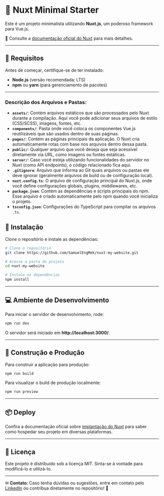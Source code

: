 
# 🚀 Nuxt Minimal Starter

Este é um projeto minimalista utilizando **Nuxt.js**, um poderoso framework para Vue.js.  

📖 Consulte a [documentação oficial do Nuxt](https://nuxt.com/docs/getting-started/introduction) para mais detalhes.

---

## 📌 Requisitos  

Antes de começar, certifique-se de ter instalado:  
- **Node.js** (versão recomendada: LTS)  
- **npm** ou **yarn** (para gerenciamento de pacotes)  

---
### Descrição dos Arquivos e Pastas:

- **`assets/`**: Contém arquivos estáticos que são processados pelo Nuxt durante a compilação. Aqui você pode adicionar seus arquivos de estilo (CSS/SCSS), imagens, fontes, etc.
- **`components/`**: Pasta onde você coloca os componentes Vue.js reutilizáveis que são usados dentro de suas páginas.
- **`pages/`**: Contém as páginas principais da aplicação. O Nuxt cria automaticamente rotas com base nos arquivos dentro dessa pasta.
- **`public/`**: Qualquer arquivo que você deseja que seja acessível diretamente via URL, como imagens ou fontes estáticas.
- **`server/`**: Caso você esteja utilizando funcionalidades do servidor no Nuxt (como API endpoints), o código relacionado fica aqui.
- **`.gitignore`**: Arquivo que informa ao Git quais arquivos ou pastas ele deve ignorar (geralmente arquivos de build ou de configuração local).
- **`nuxt.config.ts`**: O arquivo de configuração principal do Nuxt.js, onde você define configurações globais, plugins, middlewares, etc.
- **`package.json`**: Contém as dependências e scripts principais do npm. Esse arquivo é criado automaticamente pelo npm quando você inicializa o projeto.
- **`tsconfig.json`**: Configurações do TypeScript para compilar os arquivos `.ts`.

## 🔧 Instalação  

Clone o repositório e instale as dependências:  

```bash
# Clone o repositório
git clone https://github.com/SamuelEngMek/nuxt-my-website.git

# Acesse a pasta do projeto
cd nuxt-my-website

# Instale as dependências
npm install
```

---

## 💻 Ambiente de Desenvolvimento  

Para iniciar o servidor de desenvolvimento, rode:  

```bash
npm run dev
```

O servidor será iniciado em **http://localhost:3000/**.

---

## 🚀 Construção e Produção  

Para construir a aplicação para produção:  

```bash
npm run build
```

Para visualizar o build de produção localmente:  

```bash
npm run preview
```

---

## 📦 Deploy  

Confira a documentação oficial sobre [implantação do Nuxt](https://nuxt.com/docs/getting-started/deployment) para saber como hospedar seu projeto em diversas plataformas.

---

## 📄 Licença  

Este projeto é distribuído sob a licença MIT. Sinta-se à vontade para modificá-lo e utilizá-lo.  

---

✉ **Contato:** Caso tenha dúvidas ou sugestões, entre em contato pelo [LinkedIn](https://www.linkedin.com/in/samuel-miranda-71b545192/) ou contribua diretamente no repositório! 🚀
